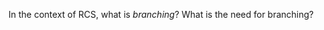 <panel header="{{ icon_Q }} What is branching?">
<question has-input="true">

In the context of RCS, what is _branching_? What is the need for branching?

</question>
</panel>
